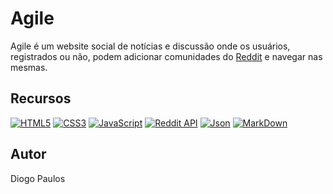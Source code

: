 # Agile
Agile é um website social de notícias e discussão onde os usuários, registrados ou não, podem adicionar comunidades do [Reddit](https://www.reddit.com/) e navegar nas mesmas.

## Recursos
[![HTML5][HTML]][html-url]
[![CSS3][CSS]][css-url]
[![JavaScript][JS]][js-url]
[![Reddit API][REDDIT]][reddit-url]
[![Json][JSON]][json-url]
[![MarkDown][MD]][md-url]

## Autor
Diogo Paulos

[html-url]: https://www.w3schools.com/html/default.asp
[HTML]: https://img.shields.io/badge/html-fff?style=for-the-badge&logo=html5&logoColor=orange
[css-url]: https://www.w3schools.com/css/default.asp
[CSS]: https://img.shields.io/badge/css-fff?style=for-the-badge&logo=css3&logoColor=blue
[js-url]: https://www.javascript.com/
[JS]: https://img.shields.io/badge/javascript-fff?style=for-the-badge&logo=javascript&logoColor=yellow
[reddit-url]: https://www.reddit.com/dev/api/
[REDDIT]: https://img.shields.io/badge/Reddit%20API-fff?style=for-the-badge&logo=reddit&logoColor=orange
[json-url]: https://www.json.org/json-en.html
[JSON]: https://img.shields.io/badge/json-fff?style=for-the-badge&logo=json&logoColor=green
[md-url]: https://www.markdownguide.org/getting-started/
[MD]: https://img.shields.io/badge/markdown-fff?style=for-the-badge&logo=markdown&logoColor=blue